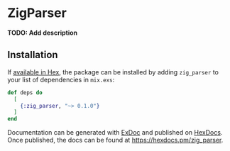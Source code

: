 # ZigParser

**TODO: Add description**

## Installation

If [available in Hex](https://hex.pm/docs/publish), the package can be installed
by adding `zig_parser` to your list of dependencies in `mix.exs`:

```elixir
def deps do
  [
    {:zig_parser, "~> 0.1.0"}
  ]
end
```

Documentation can be generated with [ExDoc](https://github.com/elixir-lang/ex_doc)
and published on [HexDocs](https://hexdocs.pm). Once published, the docs can
be found at <https://hexdocs.pm/zig_parser>.


